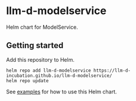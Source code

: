# llm-d-modelservice

Helm chart for ModelService.

## Getting started
Add this repository to Helm.

```
helm repo add llm-d-modelservice https://llm-d-incubation.github.io/llm-d-modelservice/
helm repo update
```

See [examples](./llm-d-modelservice/examples) for how to use this Helm chart. 